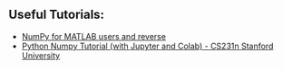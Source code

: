 ## Useful Tutorials:
- [NumPy for MATLAB users and reverse](https://numpy.org/doc/stable/user/numpy-for-matlab-users.html)
- [Python Numpy Tutorial (with Jupyter and Colab) - CS231n Stanford University](https://cs231n.github.io/python-numpy-tutorial/#jupyter-and-colab-notebooks) 
